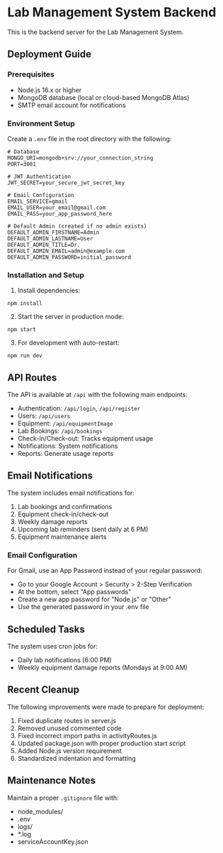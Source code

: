 # Lab Management System Backend

This is the backend server for the Lab Management System.

## Deployment Guide

### Prerequisites

- Node.js 16.x or higher
- MongoDB database (local or cloud-based MongoDB Atlas)
- SMTP email account for notifications

### Environment Setup

Create a `.env` file in the root directory with the following:

```
# Database
MONGO_URI=mongodb+srv://your_connection_string
PORT=3001

# JWT Authentication
JWT_SECRET=your_secure_jwt_secret_key

# Email Configuration
EMAIL_SERVICE=gmail
EMAIL_USER=your_email@gmail.com
EMAIL_PASS=your_app_password_here

# Default Admin (created if no admin exists)
DEFAULT_ADMIN_FIRSTNAME=Admin
DEFAULT_ADMIN_LASTNAME=User
DEFAULT_ADMIN_TITLE=Dr.
DEFAULT_ADMIN_EMAIL=admin@example.com
DEFAULT_ADMIN_PASSWORD=initial_password
```

### Installation and Setup

1. Install dependencies:
```
npm install
```

2. Start the server in production mode:
```
npm start
```

3. For development with auto-restart:
```
npm run dev
```

## API Routes

The API is available at `/api` with the following main endpoints:

- Authentication: `/api/login`, `/api/register`
- Users: `/api/users`
- Equipment: `/api/equipmentImage`
- Lab Bookings: `/api/bookings`
- Check-in/Check-out: Tracks equipment usage
- Notifications: System notifications
- Reports: Generate usage reports

## Email Notifications

The system includes email notifications for:

1. Lab bookings and confirmations
2. Equipment check-in/check-out
3. Weekly damage reports
4. Upcoming lab reminders (sent daily at 6 PM)
5. Equipment maintenance alerts

### Email Configuration

For Gmail, use an App Password instead of your regular password:
- Go to your Google Account > Security > 2-Step Verification
- At the bottom, select "App passwords"
- Create a new app password for "Node.js" or "Other"
- Use the generated password in your .env file

## Scheduled Tasks

The system uses cron jobs for:
- Daily lab notifications (6:00 PM)
- Weekly equipment damage reports (Mondays at 9:00 AM)

## Recent Cleanup

The following improvements were made to prepare for deployment:

1. Fixed duplicate routes in server.js
2. Removed unused commented code
3. Fixed incorrect import paths in activityRoutes.js
4. Updated package.json with proper production start script
5. Added Node.js version requirement
6. Standardized indentation and formatting

## Maintenance Notes

Maintain a proper `.gitignore` file with:
- node_modules/
- .env
- logs/
- *.log
- serviceAccountKey.json
